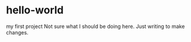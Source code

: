 hello-world
===========

my first  project 
Not sure what I should be doing here. Just writing to make changes.
